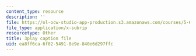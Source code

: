 ```yaml
---
content_type: resource
description: ''
file: https://ol-ocw-studio-app-production.s3.amazonaws.com/courses/5-60-thermodynamics-kinetics-spring-2008/ea8ff6ca6f0254918e9e840e6d297ffc_6kBqi9vVC6s.vtt
file_type: application/x-subrip
resourcetype: Other
title: 3play caption file
uid: ea8ff6ca-6f02-5491-8e9e-840e6d297ffc
---
```

